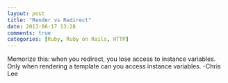 ```yaml
---
layout: post
title: "Render vs Redirect"
date: 2013-06-17 13:28
comments: true
categories: [Ruby, Ruby on Rails, HTTP]
---
```

Memorize this: when you redirect, you lose access to instance variables. Only when rendering a template can you access instance variables.
-Chris Lee